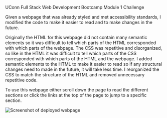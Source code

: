 UConn Full Stack Web Development Bootcamp Module 1 Challenge

Given a webpage that was already styled and met accessibility standards, I modified the code to make it easier to read and to make changes in the future.

Originally the HTML for this webpage did not contain many semantic elements so it was difficult to tell which parts of the HTML corresponded with which parts of the webpage. 
The CSS was repetitive and disorganized, so like in the HTML it was difficult to tell which parts of the CSS corresponded with which parts of the HTML and the webpage. 
I added semantic elements to the HTML to make it easier to read so if any structural changes need to made in the future, it will take less time. I reorganized the CSS to match the structure of the HTML and removed unnecessary repetitive code. 

To use this webpage either scroll down the page to read the different sections or click the links at the top of the page to jump to a specific section. 

![Screenshot of deployed webpage](./assets/images/jzelasky.github.io_1-challenge_.png)